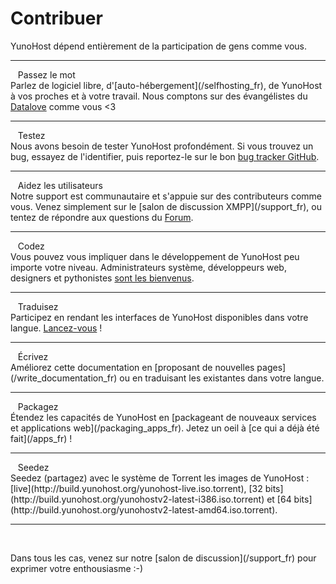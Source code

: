 # Contribuer

<p class="lead">
YunoHost dépend entièrement de la participation de gens comme vous.
</p>

---

<div class="row">
<div class="col col-md-3 lead">
<span class="glyphicon glyphicon-heart"></span>&nbsp;&nbsp; Passez le mot
</div>
<div class="col col-md-8" markdown="1">
Parlez de logiciel libre, d'[auto-hébergement](/selfhosting_fr), de YunoHost à vos proches et à votre travail. Nous comptons sur des évangélistes du <a href="http://datalove.me/" target="_blank">Datalove</a> comme vous <3
</div>
</div>

---

<div class="row">
<div class="col col-md-3 lead">
<span class="glyphicon glyphicon-exclamation-sign"></span>&nbsp;&nbsp; Testez
</div>
<div class="col col-md-8" markdown="1">
Nous avons besoin de tester YunoHost profondément. Si vous trouvez un bug, essayez de l'identifier, puis reportez-le sur le bon <a href="https://github.com/YunoHost" target="_blank">bug tracker GitHub</a>.
</div>
</div>

---

<div class="row">
<div class="col col-md-3 lead">
<span class="glyphicon glyphicon-user"></span>&nbsp;&nbsp; Aidez les utilisateurs
</div>
<div class="col col-md-8" markdown="1">
Notre support est communautaire et s'appuie sur des contributeurs comme vous. Venez simplement sur le [salon de discussion XMPP](/support_fr), ou tentez de répondre aux questions du <a href="https://forum.yunohost.org/" target="_blank">Forum</a>.
</div>
</div>

---

<div class="row">
<div class="col col-md-3 lead">
<span class="glyphicon glyphicon-cog"></span>&nbsp;&nbsp; Codez
</div>
<div class="col col-md-8" markdown="1">
Vous pouvez vous impliquer dans le développement de YunoHost peu importe votre niveau. Administrateurs système, développeurs web, designers et pythonistes <a href="https://github.com/YunoHost" target="_blank">sont les bienvenus</a>.
</div>
</div>

---

<div class="row">
<div class="col col-md-3 lead">
<span class="glyphicon glyphicon-globe"></span>&nbsp;&nbsp; Traduisez
</div>
<div class="col col-md-8" markdown="1">
Participez en rendant les interfaces de YunoHost disponibles dans votre langue. <a href="https://translate.yunohost.org/" target="_blank">Lancez-vous</a> !
</div>
</div>

---

<div class="row">
<div class="col col-md-3 lead">
<span class="glyphicon glyphicon-edit"></span>&nbsp;&nbsp; Écrivez
</div>
<div class="col col-md-8" markdown="1">
Améliorez cette documentation en [proposant de nouvelles pages](/write_documentation_fr) ou en traduisant les existantes dans votre langue.
</div>
</div>

---

<div class="row">
<div class="col col-md-3 lead">
<span class="glyphicon glyphicon-gift"></span>&nbsp;&nbsp; Packagez
</div>
<div class="col col-md-8" markdown="1">
Étendez les capacités de YunoHost en [packageant de nouveaux services et applications web](/packaging_apps_fr). Jetez un oeil à [ce qui a déjà été fait](/apps_fr) !
</div>
</div>

---

<div class="row">
<div class="col col-md-3 lead">
<span class="glyphicon glyphicon glyphicon-upload"></span>&nbsp;&nbsp; Seedez
</div>
<div class="col col-md-8" markdown="1">
Seedez (partagez) avec le système de Torrent les images de YunoHost : [live](http://build.yunohost.org/yunohost-live.iso.torrent), [32 bits](http://build.yunohost.org/yunohostv2-latest-i386.iso.torrent) et [64 bits](http://build.yunohost.org/yunohostv2-latest-amd64.iso.torrent).
</div>
</div>

---
<br>
<p class="lead" markdown="1">Dans tous les cas, venez sur notre [salon de discussion](/support_fr) pour exprimer votre enthousiasme :-)</p>
